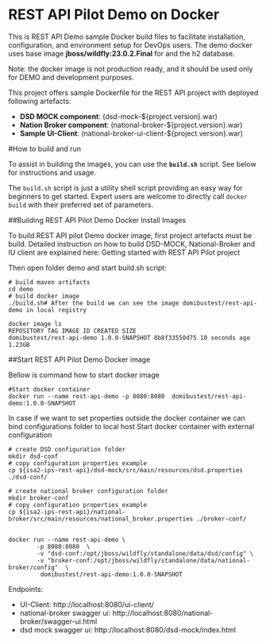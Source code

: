 # REST API Pilot Demo on Docker
This is REST API Demo sample Docker build files to facilitate installation, configuration, and environment setup for DevOps users. The demo docker uses base image **jboss/wildfly:23.0.2.Final** for and the h2 database.

Note: the docker image is not production ready, and it should be used only for DEMO and development purposes.

This project offers sample Dockerfile for the REST API project with deployed following artefacts:

 - **DSD MOCK component**: (dsd-mock-${project.version}.war)
 - **Nation Broker component**: (national-broker-${project.version}.war)
 - **Sample UI-Client**: (national-broker-ui-client-${project.version}.war)

#How to build and run

To assist in building the images, you can use the **`build.sh`** script. See below for instructions and usage.

The `build.sh` script is just a utility shell script providing an easy way for beginners to get started. Expert users are welcome to directly call `docker build` with their preferred set of parameters.

##Building REST API Pilot Demo Docker Install Images

To build REST API pilot Demo docker image, first project artefacts must be build. Detailed instruction on how to build DSD-MOCK, National-Broker and IU client are explained  here: Getting started with REST API Pilot project

Then open folder demo and start build.sh script:

    # build maven artifacts
    cd demo
    # build docker image
    ./build.sh# After the build we can see the image domibustest/rest-api-demo in local registry
    
    docker image ls    
    REPOSITORY TAG IMAGE ID CREATED SIZE
    domibustest/rest-api-demo 1.0.0-SNAPSHOT 8b8f33550d75 10 seconds ago 1.23GB

##Start REST API Pilot Demo Docker image

Bellow is command how to start docker image

    #Start docker container
    docker run --name rest-api-demo -p 8080:8080  domibustest/rest-api-demo:1.0.0-SNAPSHOT


In case if we want to set properties outside the docker container we can bind configurations folder to local host
Start docker container with external configuration
    
    # create DSD configuration folder
    mkdir dsd-conf
    # copy configuration properties example
    cp ${isa2-ips-rest-api}/dsd-mock/src/main/resources/dsd.properties ./dsd-conf/
 
    # create national broker configuration folder
    mkdir broker-conf
    # copy configuration properties example
    cp ${isa2-ips-rest-api}/national-broker/src/main/resources/national_broker.properties ./broker-conf/
 
 
    docker run --name rest-api-demo \
            -p 8080:8080  \
            -v "dsd-conf:/opt/jboss/wildfly/standalone/data/dsd/config" \
            -v "broker-conf:/opt/jboss/wildfly/standalone/data/national-broker/config"  \
             domibustest/rest-api-demo:1.0.0-SNAPSHOT


Endpoints:
 - UI-Client: http://localhost:8080/ui-client/
 - national-broker swagger ui: http://localhost:8080/national-broker/swagger-ui.html
 - dsd mock swagger ui:  http://localhost:8080/dsd-mock/index.html